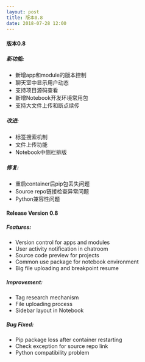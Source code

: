```yaml
---
layout: post
title: 版本0.8
date: 2018-07-28 12:00
---
```


#### 版本0.8

##### 新功能:

- 新增app和module的版本控制
- 聊天室中显示用户动态
- 支持项目源码查看
- 新增Notebook开发环境常用包
- 支持大文件上传和断点续传

##### 改进:
- 标签搜索机制
- 文件上传功能
- Notebook中侧栏排版

##### 修复:
- 重启container后pip包丢失问题 
- Source repo链接检查异常问题 
- Python兼容性问题

#### Release Version 0.8

##### Features:

- Version control for apps and modules
- User activity notification in chatroom
- Source code preview for projects
- Common use package for notebook environment
- Big file uploading and breakpoint resume

##### Improvement:
- Tag research mechanism
- File uploading process
- Sidebar layout in Notebook

##### Bug Fixed:
- Pip package loss after container restarting 
- Check exception for source repo link
- Python compatibility problem



